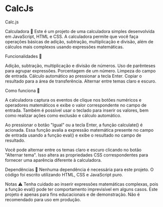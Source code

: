 # CalcJs
Calc.js

Calculadora 🧮
Este é um projeto de uma calculadora simples desenvolvida em JavaScript, HTML e CSS. 
A calculadora permite que você faça operações básicas de adição, subtração, multiplicação e divisão, além de cálculos mais complexos usando expressões matemáticas.

Funcionalidades 🔖

Adição, subtração, multiplicação e divisão de números.
Uso de parênteses para agrupar expressões. 
Porcentagem de um número.
Limpeza do campo de entrada.
Cálculo automático ao pressionar a tecla Enter.
Copiar o resultado para a área de transferência.
Alternar entre temas claro e escuro.

Como funciona 🤔

A calculadora captura os eventos de clique nos botões numéricos e operadores matemáticos e exibe o valor correspondente no campo de entrada. 
Também é possível usar o teclado para inserir os valores, bem como realizar ações como exclusão e cálculo automático.

Ao pressionar o botão "Igual" ou a tecla Enter, a função calculate() é acionada. 
Essa função avalia a expressão matemática presente no campo de entrada usando a função eval() e exibe o resultado no campo de resultado.

Você pode alternar entre os temas claro e escuro clicando no botão "Alternar tema". 
Isso altera as propriedades CSS correspondentes para fornecer uma aparência diferente à calculadora.

Dependências 🏴
Nenhuma dependência é necessária para este projeto. O código foi escrito utilizando HTML, CSS e JavaScript puro.

Notas ⚠️
Tenha cuidado ao inserir expressões matemáticas complexas, pois a função eval() pode ter comportamento imprevisível em alguns casos.
Este projeto é apenas para fins educacionais e de demonstração. Não é recomendado para uso em produção.

